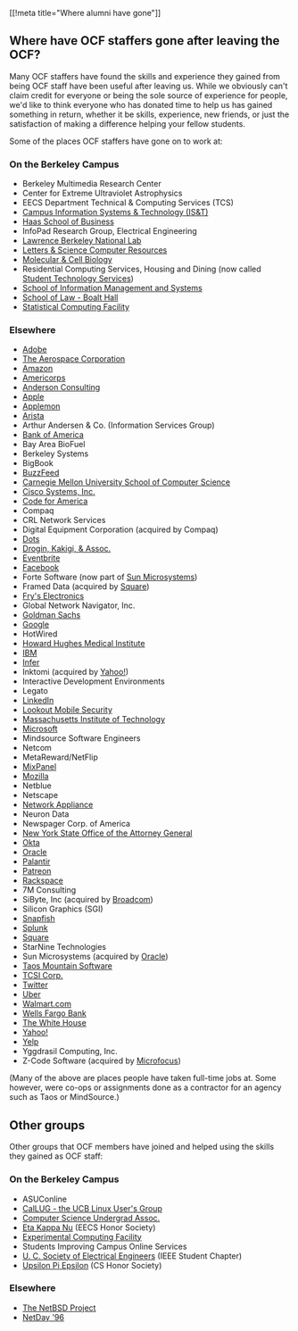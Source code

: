 [[!meta title="Where alumni have gone"]]

## Where have OCF staffers gone after leaving the OCF?

Many OCF staffers have found the skills and experience they gained from being
OCF staff have been useful after leaving us. While we obviously can't claim
credit for everyone or being the sole source of experience for people, we'd
like to think everyone who has donated time to help us has gained something in
return, whether it be skills, experience, new friends, or just the satisfaction
of making a difference helping your fellow students.

Some of the places OCF staffers have gone on to work at:

### On the Berkeley Campus

* Berkeley Multimedia Research Center
* Center for Extreme Ultraviolet Astrophysics
* EECS Department Technical & Computing Services (TCS)
* [Campus Information Systems & Technology (IS&T)](https://technology.berkeley.edu/)
* [Haas School of Business](https://haas.berkeley.edu/)
* InfoPad Research Group, Electrical Engineering
* [Lawrence Berkeley National Lab](https://www.lbl.gov/)
* [Letters & Science Computer Resources](https://ls.berkeley.edu/)
* [Molecular & Cell Biology](https://mcb.berkeley.edu)
* Residential Computing Services, Housing and Dining (now called [Student
  Technology Services](https://studenttech.berkeley.edu/home))
* [School of Information Management and Systems](https://www.ischool.berkeley.edu/)
* [School of Law - Boalt Hall](https://www.law.berkeley.edu/)
* [Statistical Computing Facility](http://statistics.berkeley.edu/computing)

### Elsewhere

* [Adobe](https://www.adobe.com)
* [The Aerospace Corporation](https://www.aerospace.org)
* [Amazon](https://www.amazon.com)
* [Americorps](https://www.nationalservice.gov/programs/americorps)
* [Anderson Consulting](http://www.andersonconsultinggroup.com)
* [Apple](https://www.apple.com/)
* [Applemon](https://applemon.com/)
* [Arista](https://www.arista.com/en/)
* Arthur Andersen & Co. (Information Services Group)
* [Bank of America](https://www.bankofamerica.com/)
* Bay Area BioFuel
* Berkeley Systems
* BigBook
* [BuzzFeed](https://www.buzzfeed.com/)
* [Carnegie Mellon University School of Computer Science](https://www.cs.cmu.edu/)
* [Cisco Systems, Inc.](https://www.cisco.com/)
* [Code for America](https://www.codeforamerica.org/)
* Compaq
* CRL Network Services
* Digital Equipment Corporation (acquired by Compaq)
* [Dots](http://dots.dev)
* [Drogin, Kakigi, & Assoc.](http://www.dkstat.com/)
* [Eventbrite](https://www.eventbrite.com)
* [Facebook](https://www.facebook.com)
* Forte Software (now part of [Sun Microsystems](https://www.oracle.com/sun/))
* Framed Data (acquired by [Square](https://squareup.com/us/en))
* [Fry's Electronics](https://www.frys.com/)
* Global Network Navigator, Inc.
* [Goldman Sachs](https://www.goldmansachs.com/)
* [Google](https://www.google.com)
* HotWired
* [Howard Hughes Medical Institute](https://www.hhmi.org/)
* [IBM](https://www.ibm.com/us-en/)
* [Infer](https://www.infer.com)
* Inktomi (acquired by [Yahoo!](https://www.yahoo.com))
* Interactive Development Environments
* Legato
* [LinkedIn](https://www.linkedin.com)
* [Lookout Mobile Security](https://www.lookout.com)
* [Massachusetts Institute of Technology](https://web.mit.edu/)
* [Microsoft](https://www.microsoft.com/en-us/)
* Mindsource Software Engineers
* Netcom
* MetaReward/NetFlip
* [MixPanel](https://mixpanel.com)
* [Mozilla](https://www.mozilla.org/en-US/)
* Netblue
* Netscape
* [Network Appliance](https://www.netapp.com/us/index.aspx)
* Neuron Data
* Newspager Corp. of America
* [New York State Office of the Attorney General](https://ag.ny.gov)
* [Okta](https://www.okta.com)
* [Oracle](https://www.oracle.com/index.html)
* [Palantir](https://www.palantir.com)
* [Patreon](https://www.patreon.com/)
* [Rackspace](https://www.rackspace.com/)
* 7M Consulting
* SiByte, Inc (acquired by [Broadcom](https://www.broadcom.com/))
* Silicon Graphics (SGI)
* [Snapfish](https://www.snapfish.com/home)
* [Splunk](https://www.splunk.com/)
* [Square](https://squareup.com/us/en)
* StarNine Technologies
* Sun Microsystems (acquired by [Oracle](https://www.oracle.com/sun/))
* [Taos Mountain Software](https://www.taos.com/)
* [TCSI Corp.](https://www.tcs.com/)
* [Twitter](https://twitter.com)
* [Uber](https://www.uber.com)
* [Walmart.com](https://www.walmart.com/)
* [Wells Fargo Bank](https://www.wellsfargo.com/)
* [The White House](https://www.whitehouse.gov)
* [Yahoo!](https://www.yahoo.com/)
* [Yelp](https://www.yelp.com/)
* Yggdrasil Computing, Inc.
* Z-Code Software (acquired by [Microfocus](https://www.microfocus.com/en-us/home))

(Many of the above are places people have taken full-time jobs at. Some
however, were co-ops or assignments done as a contractor for an agency such as
Taos or MindSource.)

## Other groups

Other groups that OCF members have joined and helped using the skills they
gained as OCF staff:

### On the Berkeley Campus

* ASUConline
* [CalLUG - the UCB Linux User's Group](https://www.ocf.berkeley.edu/~linux/)
* [Computer Science Undergrad Assoc.](https://www.csua.berkeley.edu/)
* [Eta Kappa Nu](https://hkn.eecs.berkeley.edu/) (EECS Honor Society)
* [Experimental Computing Facility](https://callink.berkeley.edu/organization/xcf)
* Students Improving Campus Online Services
* [U. C. Society of Electrical Engineers](https://ieee.berkeley.edu) (IEEE Student Chapter)
* [Upsilon Pi Epsilon](https://upe.berkeley.edu/) (CS Honor Society)

### Elsewhere

* [The NetBSD Project](https://www.netbsd.org/)
* [NetDay '96](https://en.wikipedia.org/wiki/NetDay#NetDay_.2796)
